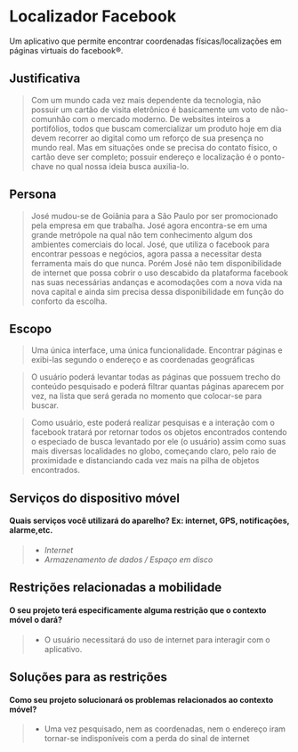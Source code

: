 # Localizador Facebook

Um aplicativo que permite encontrar coordenadas físicas/localizações em páginas virtuais do facebook®.

## Justificativa

> Com um mundo cada vez mais dependente da tecnologia, não possuir um cartão de visita eletrônico é basicamente um voto de não-comunhão com o mercado moderno. De websites inteiros a portifólios, todos que buscam comercializar um produto hoje em dia devem recorrer ao digital como um reforço de sua presença no mundo real. Mas em situações onde se precisa do contato físico, o cartão deve ser completo; possuir endereço e localização é o ponto-chave no qual nossa ideia busca auxilia-lo.

## Persona
> José mudou-se de Goiânia para a São Paulo por ser promocionado pela empresa em que trabalha. José agora encontra-se em uma grande metrópole na qual não tem conhecimento algum dos ambientes comerciais do local. José, que utiliza o facebook para encontrar pessoas e negócios, agora passa a necessitar desta ferramenta mais do que nunca. Porém José não tem disponibilidade de internet que possa cobrir o uso descabido da plataforma facebook nas suas necessárias andanças e acomodações com a nova vida na nova capital e ainda sim precisa dessa disponibilidade em função do conforto da escolha.

## Escopo

> Uma única interface, uma única funcionalidade. Encontrar páginas e exibi-las segundo o endereço e as coordenadas geográficas 

> O usuário poderá levantar todas as páginas que possuem trecho do conteúdo pesquisado e poderá filtrar quantas páginas aparecem por vez, na lista que será gerada no momento que colocar-se para buscar.

> Como usuário, este poderá realizar pesquisas e a interação com o facebook tratará por retornar todos os objetos encontrados contendo o especiado de busca levantado por ele (o usuário) assim como suas mais diversas localidades no globo, começando claro, pelo raio de proximidade e distanciando cada vez mais na pilha de objetos encontrados.

## Serviços do dispositivo móvel
#### Quais serviços você utilizará do aparelho? Ex: internet, GPS, notificações, alarme,etc.
> * *Internet*
> * *Armazenamento de dados / Espaço em disco*

## Restrições relacionadas a mobilidade
#### O seu projeto terá especificamente alguma restrição que o contexto móvel o dará?
> * O usuário necessitará do uso de internet para interagir com o aplicativo.

## Soluções para as restrições
#### Como seu projeto solucionará os problemas relacionados ao contexto móvel?
> * Uma vez pesquisado, nem as coordenadas, nem o endereço iram tornar-se indisponíveis com a perda do sinal de internet 

